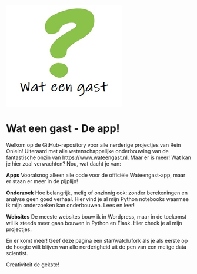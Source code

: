 ![](vraagtekentje-wateengast.jpg)

# Wat een gast - De app!
Welkom op de GitHub-repository voor alle nerderige projectjes van Rein Onlein! Uiteraard met alle wetenschappelijke onderbouwing van de fantastische onzin van https://www.wateengast.nl. Maar er is meer! Wat kan je hier zoal verwachten? Nou, wat dacht je van: 

**Apps** Vooralsnog alleen alle code voor de officiële Wateengast-app, maar er staan er meer in de pijplijn!

**Onderzoek** Hoe belangrijk, melig of onzinnig ook: zonder berekeningen en analyse geen goed verhaal. Hier vind je al mijn Python notebooks waarmee ik mijn onderzoeken kan onderbouwen. Lees en leer!
  
**Websites** De meeste websites bouw ik in Wordpress, maar in de toekomst wil ik steeds meer gaan bouwen in Python en Flask. Hier check je al mijn projectjes.
  
En er komt meer! Geef deze pagina een star/watch/fork als je als eerste op de hoogte wilt blijven van alle nerderigheid uit de pen van een melige data scientist. 

Creativiteit de gekste!
